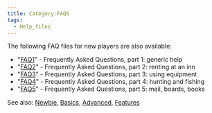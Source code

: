 ```yaml
---
title: Category:FAQS
tags:
  - Help_files
---
```

The following FAQ files for new players are also available:

- "[FAQ1](FAQ1 "wikilink")" - Frequently Asked Questions, part 1:
  generic help
- "[FAQ2](FAQ2 "wikilink")" - Frequently Asked Questions, part 2:
  renting at an inn
- "[FAQ3](FAQ3 "wikilink")" - Frequently Asked Questions, part 3: using
  equipment
- "[FAQ4](FAQ4 "wikilink")" - Frequently Asked Questions, part 4:
  hunting and fishing
- "[FAQ5](FAQ5 "wikilink")" - Frequently Asked Questions, part 5: mail,
  boards, books

See also: [Newbie](Newbie "wikilink"), [Basics](Basics "wikilink"),
[Advanced](Advanced "wikilink"), [Features](Features "wikilink")
